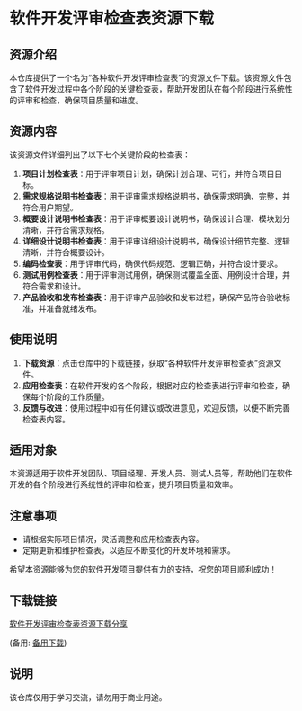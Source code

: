# 软件开发评审检查表资源下载

## 资源介绍

本仓库提供了一个名为“各种软件开发评审检查表”的资源文件下载。该资源文件包含了软件开发过程中各个阶段的关键检查表，帮助开发团队在每个阶段进行系统性的评审和检查，确保项目质量和进度。

## 资源内容

该资源文件详细列出了以下七个关键阶段的检查表：

1. **项目计划检查表**：用于评审项目计划，确保计划合理、可行，并符合项目目标。
2. **需求规格说明书检查表**：用于评审需求规格说明书，确保需求明确、完整，并符合用户期望。
3. **概要设计说明书检查表**：用于评审概要设计说明书，确保设计合理、模块划分清晰，并符合需求规格。
4. **详细设计说明书检查表**：用于评审详细设计说明书，确保设计细节完整、逻辑清晰，并符合概要设计。
5. **编码检查表**：用于评审代码，确保代码规范、逻辑正确，并符合设计要求。
6. **测试用例检查表**：用于评审测试用例，确保测试覆盖全面、用例设计合理，并符合需求和设计。
7. **产品验收和发布检查表**：用于评审产品验收和发布过程，确保产品符合验收标准，并准备就绪发布。

## 使用说明

1. **下载资源**：点击仓库中的下载链接，获取“各种软件开发评审检查表”资源文件。
2. **应用检查表**：在软件开发的各个阶段，根据对应的检查表进行评审和检查，确保每个阶段的工作质量。
3. **反馈与改进**：使用过程中如有任何建议或改进意见，欢迎反馈，以便不断完善检查表内容。

## 适用对象

本资源适用于软件开发团队、项目经理、开发人员、测试人员等，帮助他们在软件开发的各个阶段进行系统性的评审和检查，提升项目质量和效率。

## 注意事项

- 请根据实际项目情况，灵活调整和应用检查表内容。
- 定期更新和维护检查表，以适应不断变化的开发环境和需求。

希望本资源能够为您的软件开发项目提供有力的支持，祝您的项目顺利成功！

## 下载链接
[软件开发评审检查表资源下载分享](https://pan.quark.cn/s/105e54ecf39d) 

(备用: [备用下载](https://pan.baidu.com/s/14lM0rV_MgMd7TGRMj7JFxg?pwd=1234))

## 说明

该仓库仅用于学习交流，请勿用于商业用途。
